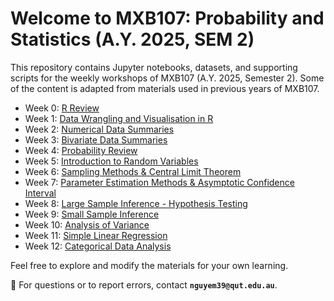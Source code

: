 # Welcome to MXB107: Probability and Statistics (A.Y. 2025, SEM 2)

This repository contains Jupyter notebooks, datasets, and supporting scripts for the weekly workshops of MXB107 (A.Y. 2025, Semester 2). Some of the content is adapted from materials used in previous years of MXB107.

- Week 0: [R Review](https://colab.research.google.com/github/edelweiss611428/MXB107-Notebooks/blob/main/notebooks/Week_0.ipynb)
- Week 1: [Data Wrangling and Visualisation in R](https://colab.research.google.com/github/edelweiss611428/MXB107-Notebooks/blob/main/notebooks/Week_1.ipynb)
- Week 2: [Numerical Data Summaries](https://colab.research.google.com/github/edelweiss611428/MXB107-Notebooks/blob/main/notebooks/Week_2.ipynb)
- Week 3: [Bivariate Data Summaries](https://colab.research.google.com/github/edelweiss611428/MXB107-Notebooks/blob/main/notebooks/Week_3.ipynb)
- Week 4: [Probability Review](https://colab.research.google.com/github/edelweiss611428/MXB107-Notebooks/blob/main/notebooks/Week_4.ipynb)
- Week 5: [Introduction to Random Variables](https://colab.research.google.com/github/edelweiss611428/MXB107-Notebooks/blob/main/notebooks/Week_5.ipynb)
- Week 6: [Sampling Methods & Central Limit Theorem](https://colab.research.google.com/github/edelweiss611428/MXB107-Notebooks/blob/main/notebooks/Week_6.ipynb)
- Week 7: [Parameter Estimation Methods & Asymptotic Confidence Interval](https://colab.research.google.com/github/edelweiss611428/MXB107-Notebooks/blob/main/notebooks/Week_7.ipynb)
- Week 8: [Large Sample Inference - Hypothesis Testing](https://colab.research.google.com/github/edelweiss611428/MXB107-Notebooks/blob/main/notebooks/Week_8.ipynb)
- Week 9: [Small Sample Inference](https://colab.research.google.com/github/edelweiss611428/MXB107-Notebooks/blob/main/notebooks/Week_9.ipynb)
- Week 10: [Analysis of Variance](https://colab.research.google.com/github/edelweiss611428/MXB107-Notebooks/blob/main/notebooks/Week_10.ipynb)
- Week 11: [Simple Linear Regression](https://colab.research.google.com/github/edelweiss611428/MXB107-Notebooks/blob/main/notebooks/Week_11.ipynb)
- Week 12: [Categorical Data Analysis](https://colab.research.google.com/github/edelweiss611428/MXB107-Notebooks/blob/main/notebooks/Week_12.ipynb)
  
Feel free to explore and modify the materials for your own learning.

📩 For questions or to report errors, contact **`nguyem39@qut.edu.au`**.
